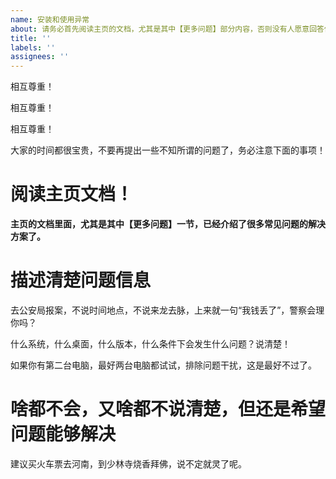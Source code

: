 ```yaml
---
name: 安装和使用异常
about: 请务必首先阅读主页的文档，尤其是其中【更多问题】部分内容，否则没有人愿意回答你的问题。
title: ''
labels: ''
assignees: ''
---
```


相互尊重！

相互尊重！

相互尊重！

大家的时间都很宝贵，不要再提出一些不知所谓的问题了，务必注意下面的事项！

# 阅读主页文档！

**主页的文档里面，尤其是其中【更多问题】一节，已经介绍了很多常见问题的解决方案了。**

# 描述清楚问题信息

去公安局报案，不说时间地点，不说来龙去脉，上来就一句“我钱丢了”，警察会理你吗？

什么系统，什么桌面，什么版本，什么条件下会发生什么问题？说清楚！

如果你有第二台电脑，最好两台电脑都试试，排除问题干扰，这是最好不过了。

# 啥都不会，又啥都不说清楚，但还是希望问题能够解决

建议买火车票去河南，到少林寺烧香拜佛，说不定就灵了呢。
